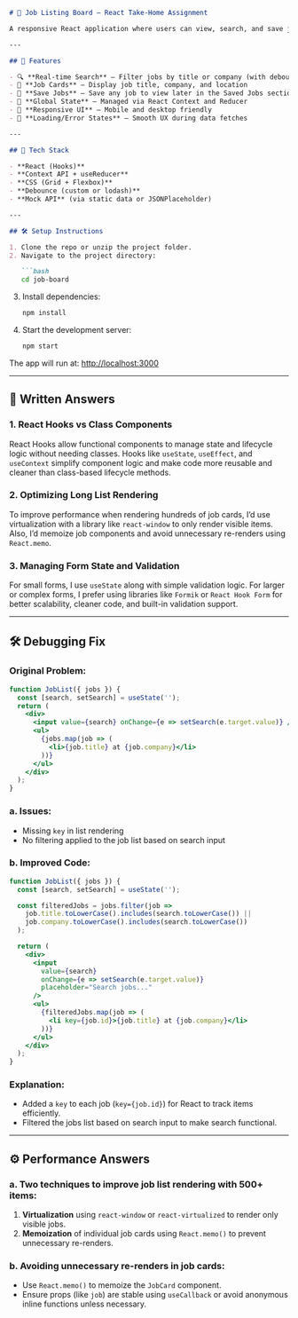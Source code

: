 ````markdown
# 💼 Job Listing Board – React Take-Home Assignment

A responsive React application where users can view, search, and save job listings from a mock API. This project demonstrates clean UI, optimized performance, global state management, and error/loading handling.

---

## 🚀 Features

- 🔍 **Real-time Search** – Filter jobs by title or company (with debounce)
- 📄 **Job Cards** – Display job title, company, and location
- 💾 **Save Jobs** – Save any job to view later in the Saved Jobs section
- 💬 **Global State** – Managed via React Context and Reducer
- 📱 **Responsive UI** – Mobile and desktop friendly
- 🛑 **Loading/Error States** – Smooth UX during data fetches

---

## 🧪 Tech Stack

- **React (Hooks)**
- **Context API + useReducer**
- **CSS (Grid + Flexbox)**
- **Debounce (custom or lodash)**
- **Mock API** (via static data or JSONPlaceholder)

---

## 🛠️ Setup Instructions

1. Clone the repo or unzip the project folder.
2. Navigate to the project directory:

   ```bash
   cd job-board
````

3. Install dependencies:

   ```bash
   npm install
   ```

4. Start the development server:

   ```bash
   npm start
   ```

The app will run at: [http://localhost:3000](http://localhost:3000)

---

## 📖 Written Answers

### 1. React Hooks vs Class Components

React Hooks allow functional components to manage state and lifecycle logic without needing classes. Hooks like `useState`, `useEffect`, and `useContext` simplify component logic and make code more reusable and cleaner than class-based lifecycle methods.

### 2. Optimizing Long List Rendering

To improve performance when rendering hundreds of job cards, I’d use virtualization with a library like `react-window` to only render visible items. Also, I’d memoize job components and avoid unnecessary re-renders using `React.memo`.

### 3. Managing Form State and Validation

For small forms, I use `useState` along with simple validation logic. For larger or complex forms, I prefer using libraries like `Formik` or `React Hook Form` for better scalability, cleaner code, and built-in validation support.

---

## 🛠️ Debugging Fix

### Original Problem:

```jsx
function JobList({ jobs }) {
  const [search, setSearch] = useState('');
  return (
    <div>
      <input value={search} onChange={e => setSearch(e.target.value)} />
      <ul>
        {jobs.map(job => (
          <li>{job.title} at {job.company}</li>
        ))}
      </ul>
    </div>
  );
}
```

### a. Issues:

* Missing `key` in list rendering
* No filtering applied to the job list based on search input

### b. Improved Code:

```jsx
function JobList({ jobs }) {
  const [search, setSearch] = useState('');

  const filteredJobs = jobs.filter(job =>
    job.title.toLowerCase().includes(search.toLowerCase()) ||
    job.company.toLowerCase().includes(search.toLowerCase())
  );

  return (
    <div>
      <input
        value={search}
        onChange={e => setSearch(e.target.value)}
        placeholder="Search jobs..."
      />
      <ul>
        {filteredJobs.map(job => (
          <li key={job.id}>{job.title} at {job.company}</li>
        ))}
      </ul>
    </div>
  );
}
```

### Explanation:

* Added a `key` to each job (`key={job.id}`) for React to track items efficiently.
* Filtered the jobs list based on search input to make search functional.

---

## ⚙️ Performance Answers

### a. Two techniques to improve job list rendering with 500+ items:

1. **Virtualization** using `react-window` or `react-virtualized` to render only visible jobs.
2. **Memoization** of individual job cards using `React.memo()` to prevent unnecessary re-renders.

### b. Avoiding unnecessary re-renders in job cards:

* Use `React.memo()` to memoize the `JobCard` component.
* Ensure props (like `job`) are stable using `useCallback` or avoid anonymous inline functions unless necessary.
```
